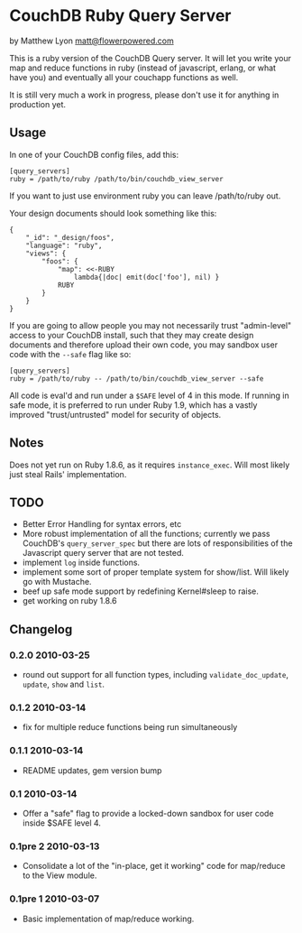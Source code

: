# CouchDB Ruby Query Server

by Matthew Lyon <matt@flowerpowered.com>

This is a ruby version of the CouchDB Query server. It will let you write your map and reduce functions in ruby (instead of javascript, erlang, or what have you) and eventually all your couchapp functions as well.

It is still very much a work in progress, please don't use it for anything in production yet. 

## Usage

In one of your CouchDB config files, add this:

    [query_servers]
    ruby = /path/to/ruby /path/to/bin/couchdb_view_server

If you want to just use environment ruby you can leave /path/to/ruby out.

Your design documents should look something like this:

    {
        "_id": "_design/foos",
        "language": "ruby",
        "views": {
            "foos": {
                "map": <<-RUBY
                    lambda{|doc| emit(doc['foo'], nil) }
                RUBY
            }
        }
    }
    
If you are going to allow people you may not necessarily trust "admin-level" access to your CouchDB install, such that they may create design documents and therefore upload their own code, you may sandbox user code with the `--safe` flag like so:

    [query_servers]
    ruby = /path/to/ruby -- /path/to/bin/couchdb_view_server --safe
    
All code is eval'd and run under a `$SAFE` level of 4 in this mode. If running in safe mode, it is preferred to run under Ruby 1.9, which has a vastly improved "trust/untrusted" model for security of objects.

## Notes

Does not yet run on Ruby 1.8.6, as it requires `instance_exec`. Will most likely just steal Rails' implementation.

## TODO

* Better Error Handling for syntax errors, etc
* More robust implementation of all the functions; currently we pass CouchDB's `query_server_spec` but there are lots of responsibilities of the Javascript query server that are not tested.
* implement `log` inside functions.
* implement some sort of proper template system for show/list. Will likely go with Mustache.
* beef up safe mode support by redefining Kernel#sleep to raise.
* get working on ruby 1.8.6

## Changelog

### 0.2.0 2010-03-25
* round out support for all function types, including `validate_doc_update`, `update`, `show` and `list`.

### 0.1.2 2010-03-14
* fix for multiple reduce functions being run simultaneously

### 0.1.1 2010-03-14
* README updates, gem version bump

### 0.1 2010-03-14
* Offer a "safe" flag to provide a locked-down sandbox for user code inside $SAFE level 4.

### 0.1pre 2 2010-03-13
* Consolidate a lot of the "in-place, get it working" code for map/reduce to the View module.

### 0.1pre 1 2010-03-07
* Basic implementation of map/reduce working.